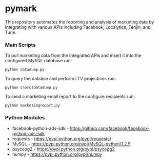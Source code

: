 # pymark

This repository automates the reporting and analysis of marketing data by integrating with 
various APIs including Facebook, Localytics, Tenjin, and Tune. 

### Main Scripts

To pull marketing data from the integrated APIs and insert it into the configured MySQL database run:

```python datadump.py```

To query the databse and perform LTV projections run:

```python chorotdatadump.py``` 

To send a marketing email report to the configure recipients run:

```python marketingreport.py```


### Python Modules
* facebook-python-ads-sdk - https://github.com/facebook/facebook-python-ads-sdk
* requests - https://pypi.python.org/pypi/requests/
* MySQL - https://pypi.python.org/pypi/MySQL-python/1.2.5
* psycopg2 - https://pypi.python.org/pypi/psycopg2
* numpy - https://pypi.python.org/pypi/numpy
